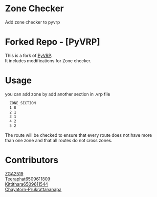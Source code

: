 # Zone Checker
Add zone checker to pyvrp


# Forked Repo - [PyVRP]

This is a fork of [PyVRP](https://github.com/PyVRP/PyVRP).  
It includes modifications for Zone checker.

# Usage
you can add zone by add another section in .vrp file
```txt
  ZONE_SECTION
  1	0
  2	1
  3	1
  4	2
  5	2
```
The route will be checked to ensure that every route does not have more than one zone and that all routes do not cross zones. 

# Contributors
[ZGA2519](https://github.com/ZGA2519) <br>
[Teeraphat6509611809](github.com/Teeraphat6509611809) <br>
[Kittithara6509611544](https://github.com/Kittithara6509611544) <br>
[Chayatorn-Prukrattananapa](https://github.com/Chayatorn-Prukrattananapa) <br>
